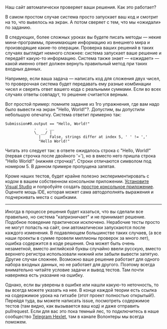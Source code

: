 Наш сайт автоматически проверяет ваши решения. Как это работает?

В самом простом случае система просто запускает ваш код и смотрит на то, что вывелось на экран. А потом сверяет с тем, что мы «ожидали» по заданию.

В следующих, более сложных уроках вы будете писать методы — некие мини-программы, принимающие информацию из внешнего мира и производящие какие-то операции. Проверка ваших решений в таких случаях выглядит немного сложнее: система запускает ваше решение и передаёт какую-то информацию. Система также знает — «ожидает» — какой именно ответ должен вернуть правильный метод при таких входных данных.

Например, если ваша задача — написать код для сложения двух чисел, то проверочная система будет передавать ему разные комбинации чисел и сверять ответ вашего кода с реальными суммами. Если во всех случаях ответы совпадут, то решение считается верным.

Вот простой пример: помните задание из 1го упражнения, где вам надо было вывести на экран "Hello, World!"?. Допустим, вы допустили небольшую опечатку. Система ответит примерно так:

```text
Submission#0.output == "Hello, World!"
             .    . __
             \_ __/ |
               |    False, strings differ at index 5, ' ' != ','
               "Hello World!"
```

Читать это следует так: в ответе ожидалось строка с "Hello, World!" (первая строчка после двойного '='), но в вместо него пришла строка "Hello World!" (нижняя строчка)". Строки отличаются символом под номером 5. В данном примере пропущена запятая.

Кроме наших тестов, будет крайне полезно экспериментировать с кодом в вашем собственном консольном приложении. [Установите Visual Studio](https://visualstudio.microsoft.com/ru/downloads/) и попробуйте создать [простое консольное приложение](https://docs.microsoft.com/ru-ru/visualstudio/get-started/csharp/tutorial-console?view=vs-2022). Оцените мощь IDE, которая может сама автодополнять выражения и подчеркивать места с ошибками.

---

Иногда в процессе решения будет казаться, что вы сделали все правильно, но система "капризничает" и не принимает решение. Подобное поведение практически исключено. Нерабочие тесты просто не могут попасть на сайт, они автоматически запускаются после каждого изменения. В подавляющем большинстве таких случаев, (а все наши проекты в сумме провели миллионы проверок за много лет), ошибка содержится в коде решения. Она может быть очень незаметной, вместо английской буквы случайно ввели русскую, вместо верхнего регистра использовали нижний или забыли вывести запятую. Другие случаи сложнее. Возможно ваше решение работает для одного набора входных данных, но не работает для другого. Поэтому всегда внимательно читайте условие задачи и вывод тестов. Там почти наверняка есть указание на ошибку.

Однако, если вы уверены в ошибке или нашли какую-то неточность, то вы всегда можете указать на нее. В конце каждой теории есть ссылка на содержимое урока на гитхабе (этот проект полностью открытый!). Перейдя туда, вы можете написать issue, посмотреть содержимое тестов (там видно, как вызывается ваш код) и даже отправить pullrequest. Если для вас это пока темный лес, то подключитесь в наше сообщество [Telegram Hexlet](https://t.me/hexletcommunity/12), там в канале Волонтеры мы всегда поможем.

